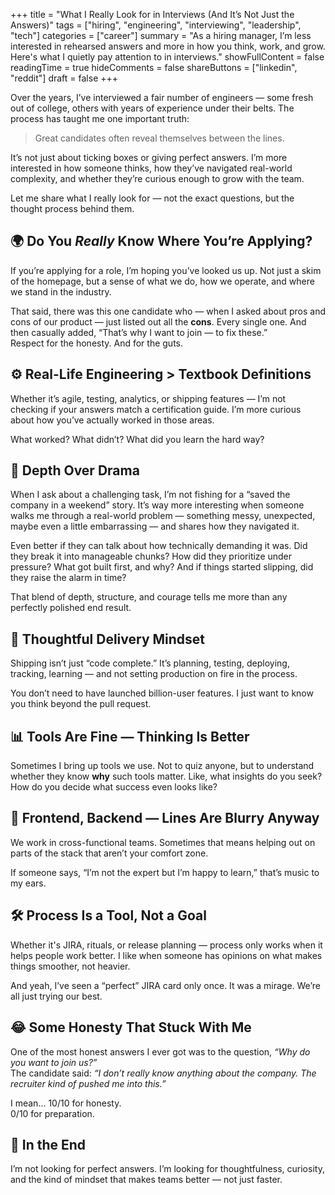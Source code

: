 +++
title = "What I Really Look for in Interviews (And It’s Not Just the Answers)"
tags = ["hiring", "engineering", "interviewing", "leadership", "tech"]
categories = ["career"]
summary = "As a hiring manager, I’m less interested in rehearsed answers and more in how you think, work, and grow. Here's what I quietly pay attention to in interviews."
showFullContent = false
readingTime = true
hideComments = false
shareButtons = ["linkedin", "reddit"]
draft = false
+++

Over the years, I’ve interviewed a fair number of engineers — some fresh out of college, others with years of experience under their belts. The process has taught me one important truth: 

> Great candidates often reveal themselves between the lines.

It’s not just about ticking boxes or giving perfect answers. I’m more interested in how someone thinks, how they’ve navigated real-world complexity, and whether they’re curious enough to grow with the team.

Let me share what I really look for — not the exact questions, but the thought process behind them.

## 🌍 Do You *Really* Know Where You’re Applying?

If you’re applying for a role, I’m hoping you’ve looked us up. Not just a skim of the homepage, but a sense of what we do, how we operate, and where we stand in the industry.

That said, there was this one candidate who — when I asked about pros and cons of our product — just listed out all the **cons**. Every single one. And then casually added, “That’s why I want to join — to fix these.”  
Respect for the honesty. And for the guts.

## ⚙️ Real-Life Engineering > Textbook Definitions

Whether it’s agile, testing, analytics, or shipping features — I’m not checking if your answers match a certification guide. I’m more curious about how you’ve actually worked in those areas.

What worked? What didn’t? What did you learn the hard way?

## 🧠 Depth Over Drama

When I ask about a challenging task, I’m not fishing for a “saved the company in a weekend” story. It’s way more interesting when someone walks me through a real-world problem — something messy, unexpected, maybe even a little embarrassing — and shares how they navigated it.

Even better if they can talk about how technically demanding it was. Did they break it into manageable chunks? How did they prioritize under pressure? What got built first, and why? And if things started slipping, did they raise the alarm in time?

That blend of depth, structure, and courage tells me more than any perfectly polished end result.

## 🚀 Thoughtful Delivery Mindset

Shipping isn’t just “code complete.” It’s planning, testing, deploying, tracking, learning — and not setting production on fire in the process.

You don’t need to have launched billion-user features. I just want to know you think beyond the pull request.

## 📊 Tools Are Fine — Thinking Is Better

Sometimes I bring up tools we use. Not to quiz anyone, but to understand whether they know **why** such tools matter. Like, what insights do you seek? How do you decide what success even looks like?

## 🧩 Frontend, Backend — Lines Are Blurry Anyway

We work in cross-functional teams. Sometimes that means helping out on parts of the stack that aren’t your comfort zone.

If someone says, “I’m not the expert but I’m happy to learn,” that’s music to my ears.

## 🛠️ Process Is a Tool, Not a Goal

Whether it's JIRA, rituals, or release planning — process only works when it helps people work better. I like when someone has opinions on what makes things smoother, not heavier.

And yeah, I’ve seen a “perfect” JIRA card only once. It was a mirage. We’re all just trying our best.

## 😂 Some Honesty That Stuck With Me

One of the most honest answers I ever got was to the question, *“Why do you want to join us?”*  
The candidate said: *“I don’t really know anything about the company. The recruiter kind of pushed me into this.”*

I mean... 10/10 for honesty.  
0/10 for preparation.

## 🎯 In the End

I’m not looking for perfect answers. I’m looking for thoughtfulness, curiosity, and the kind of mindset that makes teams better — not just faster.
